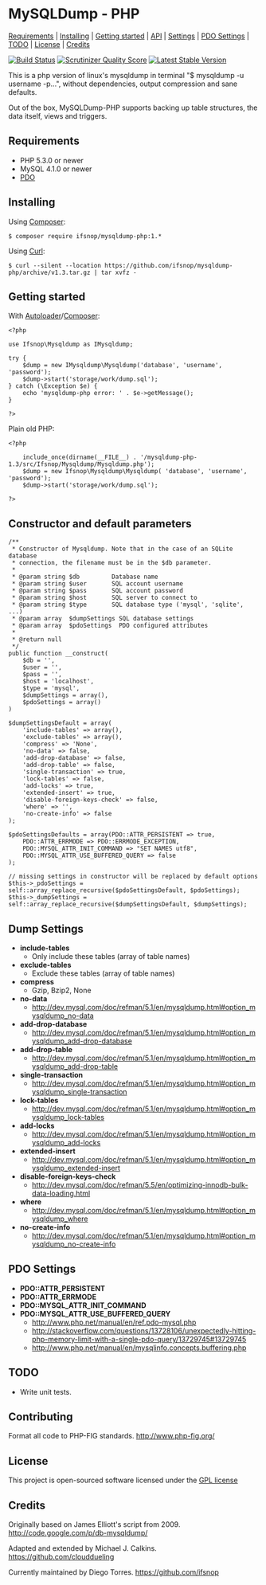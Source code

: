 MySQLDump - PHP
=========

[Requirements](https://github.com/ifsnop/mysqldump-php#requirements) |
[Installing](https://github.com/ifsnop/mysqldump-php#installing) |
[Getting started](https://github.com/ifsnop/mysqldump-php#getting-started) |
[API](https://github.com/ifsnop/mysqldump-php#constructor-and-default-parameters) |
[Settings](https://github.com/ifsnop/mysqldump-php#dump-settings) |
[PDO Settings](https://github.com/ifsnop/mysqldump-php#pdo-settings) |
[TODO](https://github.com/ifsnop/mysqldump-php#todo) |
[License](https://github.com/ifsnop/mysqldump-php#license) |
[Credits](https://github.com/ifsnop/mysqldump-php#credits)

[![Build Status](https://travis-ci.org/ifsnop/mysqldump-php.png?branch=master)](https://travis-ci.org/ifsnop/mysqldump-php)
[![Scrutinizer Quality Score](https://scrutinizer-ci.com/g/ifsnop/mysqldump-php/badges/quality-score.png?s=d02891e196a3ca1298619032a538ce8ae8cafd2b)](https://scrutinizer-ci.com/g/ifsnop/mysqldump-php/)
[![Latest Stable Version](https://poser.pugx.org/ifsnop/mysqldump-php/v/stable.png)](https://packagist.org/packages/ifsnop/mysqldump-php)

This is a php version of linux's mysqldump in terminal "$ mysqldump -u username -p...", without dependencies, output compression and sane defaults.

Out of the box, MySQLDump-PHP supports backing up table structures, the data itself, views and triggers.

## Requirements

- PHP 5.3.0 or newer
- MySQL 4.1.0 or newer
- [PDO](http://php.net/pdo)

## Installing

Using [Composer](http://getcomposer.org):

```
$ composer require ifsnop/mysqldump-php:1.*
```

Using [Curl](http://curl.haxx.se):

```
$ curl --silent --location https://github.com/ifsnop/mysqldump-php/archive/v1.3.tar.gz | tar xvfz -
```

## Getting started

With [Autoloader](http://www.php-fig.org/psr/psr-4/)/[Composer](http://getcomposer.org):

```
<?php

use Ifsnop\Mysqldump as IMysqldump;

try {
    $dump = new IMysqldump\Mysqldump('database', 'username', 'password');
    $dump->start('storage/work/dump.sql');
} catch (\Exception $e) {
    echo 'mysqldump-php error: ' . $e->getMessage();
}

?>
```

Plain old PHP:

```
<?php

    include_once(dirname(__FILE__) . '/mysqldump-php-1.3/src/Ifsnop/Mysqldump/Mysqldump.php');
    $dump = new Ifsnop\Mysqldump\Mysqldump( 'database', 'username', 'password');
    $dump->start('storage/work/dump.sql');

?>
```

## Constructor and default parameters

    /**
     * Constructor of Mysqldump. Note that in the case of an SQLite database
     * connection, the filename must be in the $db parameter.
     *
     * @param string $db         Database name
     * @param string $user       SQL account username
     * @param string $pass       SQL account password
     * @param string $host       SQL server to connect to
     * @param string $type       SQL database type ('mysql', 'sqlite', ...)
     * @param array  $dumpSettings SQL database settings
     * @param array  $pdoSettings  PDO configured attributes
     *
     * @return null
     */
    public function __construct(
        $db = '',
        $user = '',
        $pass = '',
        $host = 'localhost',
        $type = 'mysql',
        $dumpSettings = array(),
        $pdoSettings = array()
    )

    $dumpSettingsDefault = array(
        'include-tables' => array(),
        'exclude-tables' => array(),
        'compress' => 'None',
        'no-data' => false,
        'add-drop-database' => false,
        'add-drop-table' => false,
        'single-transaction' => true,
        'lock-tables' => false,
        'add-locks' => true,
        'extended-insert' => true,
        'disable-foreign-keys-check' => false,
        'where' => '',
        'no-create-info' => false
    );

    $pdoSettingsDefaults = array(PDO::ATTR_PERSISTENT => true,
        PDO::ATTR_ERRMODE => PDO::ERRMODE_EXCEPTION,
        PDO::MYSQL_ATTR_INIT_COMMAND => "SET NAMES utf8",
        PDO::MYSQL_ATTR_USE_BUFFERED_QUERY => false
    );

    // missing settings in constructor will be replaced by default options
    $this->_pdoSettings = self::array_replace_recursive($pdoSettingsDefault, $pdoSettings);
    $this->_dumpSettings = self::array_replace_recursive($dumpSettingsDefault, $dumpSettings);

## Dump Settings

- **include-tables**
  - Only include these tables (array of table names)
- **exclude-tables**
  - Exclude these tables (array of table names)
- **compress**
  - Gzip, Bzip2, None
- **no-data**
  - http://dev.mysql.com/doc/refman/5.1/en/mysqldump.html#option_mysqldump_no-data
- **add-drop-database**
  - http://dev.mysql.com/doc/refman/5.1/en/mysqldump.html#option_mysqldump_add-drop-database
- **add-drop-table**
  - http://dev.mysql.com/doc/refman/5.1/en/mysqldump.html#option_mysqldump_add-drop-table
- **single-transaction**
  - http://dev.mysql.com/doc/refman/5.1/en/mysqldump.html#option_mysqldump_single-transaction
- **lock-tables**
  - http://dev.mysql.com/doc/refman/5.1/en/mysqldump.html#option_mysqldump_lock-tables
- **add-locks**
  - http://dev.mysql.com/doc/refman/5.1/en/mysqldump.html#option_mysqldump_add-locks
- **extended-insert**
  - http://dev.mysql.com/doc/refman/5.1/en/mysqldump.html#option_mysqldump_extended-insert
- **disable-foreign-keys-check**
  - http://dev.mysql.com/doc/refman/5.5/en/optimizing-innodb-bulk-data-loading.html
- **where**
  - http://dev.mysql.com/doc/refman/5.1/en/mysqldump.html#option_mysqldump_where
- **no-create-info**
  - http://dev.mysql.com/doc/refman/5.1/en/mysqldump.html#option_mysqldump_no-create-info

## PDO Settings

- **PDO::ATTR_PERSISTENT**
- **PDO::ATTR_ERRMODE**
- **PDO::MYSQL_ATTR_INIT_COMMAND**
- **PDO::MYSQL_ATTR_USE_BUFFERED_QUERY**
  - http://www.php.net/manual/en/ref.pdo-mysql.php
  - http://stackoverflow.com/questions/13728106/unexpectedly-hitting-php-memory-limit-with-a-single-pdo-query/13729745#13729745
  - http://www.php.net/manual/en/mysqlinfo.concepts.buffering.php


## TODO

- Write unit tests.

## Contributing

Format all code to PHP-FIG standards.
http://www.php-fig.org/

## License

This project is open-sourced software licensed under the [GPL license](http://www.gnu.org/copyleft/gpl.html)

## Credits

Originally based on James Elliott's script from 2009.
http://code.google.com/p/db-mysqldump/

Adapted and extended by Michael J. Calkins.
https://github.com/clouddueling

Currently maintained by Diego Torres.
https://github.com/ifsnop
